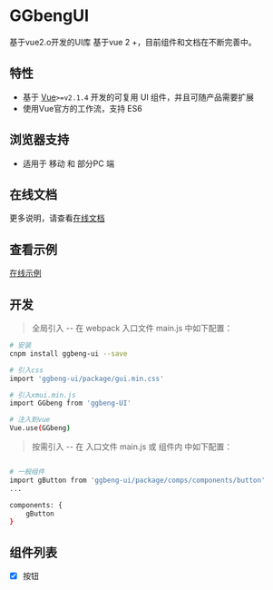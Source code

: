 # GGbengUI
基于vue2.o开发的UI库
基于vue 2 +，目前组件和文档在不断完善中。

## 特性

- 基于 [Vue](http://vuejs.org/)`>=v2.1.4` 开发的可复用 UI 组件，并且可随产品需要扩展
- 使用Vue官方的工作流，支持 ES6

## 浏览器支持

- 适用于 移动 和 部分PC 端

## 在线文档
更多说明，请查看[在线文档](https://ggbeng1.github.io/GGbengUI/)

## 查看示例  
[在线示例](https://ggbeng1.github.io/GGbengUI/dist/)

## 开发  
> 全局引入 -- 在 webpack 入口文件 main.js 中如下配置：

``` bash
# 安装
cnpm install ggbeng-ui --save  

# 引入css
import 'ggbeng-ui/package/gui.min.css'  

# 引入xmui.min.js
import GGbeng from 'ggbeng-UI'  

# 注入到vue
Vue.use(GGbeng)
```

> 按需引入 -- 在 入口文件 main.js 或 组件内 中如下配置：

``` bash

# 一般组件
import gButton from 'ggbeng-ui/package/comps/components/button'
...

components: {
    gButton
}
``` 

## 组件列表
- [x] 按钮



